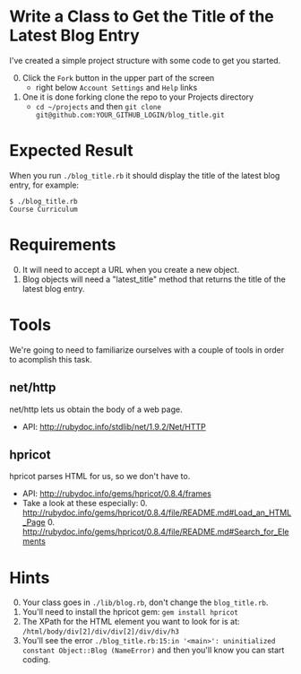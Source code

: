 Write a Class to Get the Title of the Latest Blog Entry
======

I've created a simple project structure with some code to get you started.

0. Click the `Fork` button in the upper part of the screen
    - right below  `Account Settings` and `Help` links
0. One it is done forking clone the repo to your Projects directory
    - `cd ~/projects` and then `git clone git@github.com:YOUR_GITHUB_LOGIN/blog_title.git`


Expected Result
======

When you run `./blog_title.rb` it should display the title of the latest blog entry, for example:

    $ ./blog_title.rb
    Course Curriculum


Requirements
======

0. It will need to accept a URL when you create a new object.
0. Blog objects will need a "latest_title" method that returns the title of the latest blog entry.


Tools
======

We're going to need to familiarize ourselves with a couple of tools in order to acomplish this task.


net/http
------

net/http lets us obtain the body of a web page.

- API: http://rubydoc.info/stdlib/net/1.9.2/Net/HTTP

hpricot
------

hpricot parses HTML for us, so we don't have to.

- API: http://rubydoc.info/gems/hpricot/0.8.4/frames
- Take a look at these especially:
    0. http://rubydoc.info/gems/hpricot/0.8.4/file/README.md#Load_an_HTML_Page
    0. http://rubydoc.info/gems/hpricot/0.8.4/file/README.md#Search_for_Elements


Hints
======

0. Your class goes in `./lib/blog.rb`, don't change the `blog_title.rb`.
0. You'll need to install the hpricot gem: `gem install hpricot`
0. The XPath for the HTML element you want to look for is at: `/html/body/div[2]/div/div[2]/div/div/h3`
0. You'll see the error `./blog_title.rb:15:in '<main>': uninitialized constant Object::Blog (NameError)` and then you'll know you can start coding.


